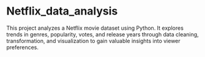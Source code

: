 # Netflix_data_analysis
This project analyzes a Netflix movie dataset using Python. It explores trends in genres, popularity, votes, and release years through data cleaning, transformation, and visualization to gain valuable insights into viewer preferences.         
